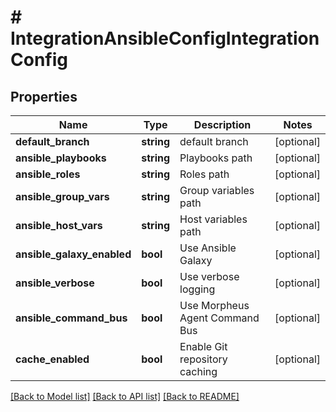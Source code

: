 # # IntegrationAnsibleConfigIntegrationConfig

## Properties

Name | Type | Description | Notes
------------ | ------------- | ------------- | -------------
**default_branch** | **string** | default branch | [optional]
**ansible_playbooks** | **string** | Playbooks path | [optional]
**ansible_roles** | **string** | Roles path | [optional]
**ansible_group_vars** | **string** | Group variables path | [optional]
**ansible_host_vars** | **string** | Host variables path | [optional]
**ansible_galaxy_enabled** | **bool** | Use Ansible Galaxy | [optional]
**ansible_verbose** | **bool** | Use verbose logging | [optional]
**ansible_command_bus** | **bool** | Use Morpheus Agent Command Bus | [optional]
**cache_enabled** | **bool** | Enable Git repository caching | [optional]

[[Back to Model list]](../../README.md#models) [[Back to API list]](../../README.md#endpoints) [[Back to README]](../../README.md)

